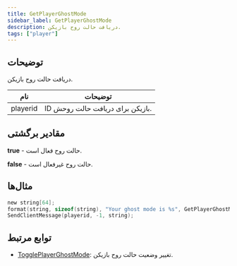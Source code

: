 ```yaml
---
title: GetPlayerGhostMode
sidebar_label: GetPlayerGhostMode
description: دریافت حالت روح بازیکن.
tags: ["player"]
---
```


<VersionWarn version='omp v1.1.0.2612' />

## توضیحات

دریافت حالت روح بازیکن.

| نام     | توضیحات                                           |
| -------- | ----------------------------------------------------- |
| playerid | ID بازیکن برای دریافت حالت روحش. |

## مقادیر برگشتی

**true** - حالت روح فعال است.

**false** - حالت روح غیرفعال است.

## مثال‌ها

```c
new string[64];
format(string, sizeof(string), "Your ghost mode is %s", GetPlayerGhostMode(playerid) == true ? "enable" : "disable");
SendClientMessage(playerid, -1, string);
```

## توابع مرتبط

- [TogglePlayerGhostMode](TogglePlayerGhostMode): تغییر وضعیت حالت روح بازیکن.